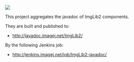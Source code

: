 ![](http://jenkins.imagej.net/job/ImgLib2-javadoc/lastBuild/badge/icon)

This project aggregates the javadoc of ImgLib2 components.

They are built and published to:

* http://javadoc.imagej.net/ImgLib2/
    
By the following Jenkins job:

* http://jenkins.imagej.net/job/ImgLib2-javadoc/
